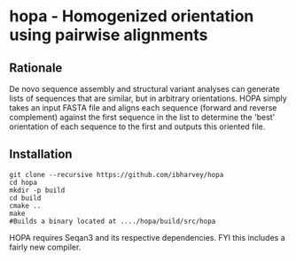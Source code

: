 # hopa - Homogenized orientation using pairwise alignments

## Rationale
De novo sequence assembly and structural variant analyses can generate lists of sequences that are similar, but in arbitrary orientations. HOPA simply takes an input FASTA file and aligns each sequence (forward and reverse complement) against the first sequence in the list to determine the 'best' orientation of each sequence to the first and outputs this oriented file. 



## Installation
```
git clone --recursive https://github.com/ibharvey/hopa
cd hopa
mkdir -p build
cd build
cmake ..
make
#Builds a binary located at ..../hopa/build/src/hopa
```

HOPA requires Seqan3 and its respective dependencies. FYI this includes a fairly new compiler.
